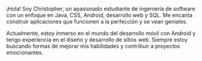¡Hola! Soy Christopher, un apasionado estudiante de ingeniería de software con un enfoque en Java, CSS, Android, desarrollo web y SQL. Me encanta construir aplicaciones que funcionen a la perfección y se vean geniales.

Actualmente, estoy inmerso en el mundo del desarrollo móvil con Android y tengo experiencia en el diseño y desarrollo de sitios web. Siempre estoy buscando formas de mejorar mis habilidades y contribuir a proyectos emocionantes.




<!---
Christ-byte/Christ-byte is a ✨ special ✨ repository because its `README.md` (this file) appears on your GitHub profile.
You can click the Preview link to take a look at your changes.
--->

